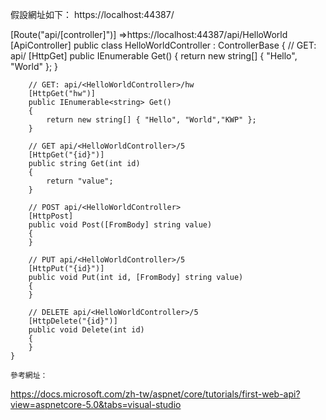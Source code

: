 假設網址如下：
https://localhost:44387/

[Route("api/[controller]")] =>https://localhost:44387/api/HelloWorld
    [ApiController]
    public class HelloWorldController : ControllerBase
    {
        // GET: api/<HelloWorldController>
        [HttpGet]
        public IEnumerable<string> Get()
        {
            return new string[] { "Hello", "World" };
        }
	
	    // GET: api/<HelloWorldController>/hw
        [HttpGet("hw")]
        public IEnumerable<string> Get()
        {
            return new string[] { "Hello", "World","KWP" };
        }

        // GET api/<HelloWorldController>/5
        [HttpGet("{id}")]
        public string Get(int id)
        {
            return "value";
        }

        // POST api/<HelloWorldController>
        [HttpPost]
        public void Post([FromBody] string value)
        {
        }

        // PUT api/<HelloWorldController>/5
        [HttpPut("{id}")]
        public void Put(int id, [FromBody] string value)
        {
        }

        // DELETE api/<HelloWorldController>/5
        [HttpDelete("{id}")]
        public void Delete(int id)
        {
        }
    }
	
	參考網址：
https://docs.microsoft.com/zh-tw/aspnet/core/tutorials/first-web-api?view=aspnetcore-5.0&tabs=visual-studio